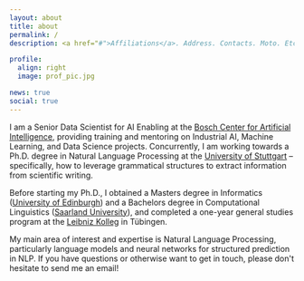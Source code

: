 ```yaml
---
layout: about
title: about
permalink: /
description: <a href="#">Affiliations</a>. Address. Contacts. Moto. Etc.

profile:
  align: right
  image: prof_pic.jpg

news: true
social: true
---
```


I am a Senior Data Scientist for AI Enabling at the [Bosch Center for Artificial Intelligence](https://www.bosch-ai.com/), providing training and mentoring on Industrial AI, Machine Learning, and Data Science projects.
Concurrently, I am working towards a Ph.D. degree in Natural Language Processing at the [University of Stuttgart](https://www.ims.uni-stuttgart.de/) – specifically, how to leverage grammatical structures to extract information from scientific writing.

Before starting my Ph.D., I obtained a Masters degree in Informatics ([University of Edinburgh](https://www.ed.ac.uk/informatics)) and a Bachelors degree in Computational Linguistics ([Saarland University](https://www.coli.uni-saarland.de/)), and completed a one-year general studies program at the [Leibniz Kolleg](https://www.leibniz-kolleg.uni-tuebingen.de/) in Tübingen.

My main area of interest and expertise is Natural Language Processing, particularly language models and neural networks for structured prediction in NLP. If you have questions or otherwise want to get in touch, please don't hesitate to send me an email!

